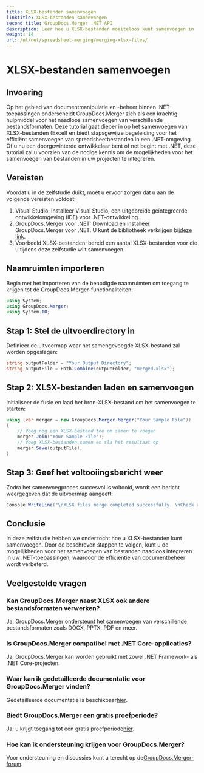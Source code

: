 ```yaml
---
title: XLSX-bestanden samenvoegen
linktitle: XLSX-bestanden samenvoegen
second_title: GroupDocs.Merger .NET API
description: Leer hoe u XLSX-bestanden moeiteloos kunt samenvoegen in .NET met behulp van GroupDocs.Merger. Volg deze stapsgewijze zelfstudie voor naadloos documentbeheer.
weight: 14
url: /nl/net/spreadsheet-merging/merging-xlsx-files/
---
```


# XLSX-bestanden samenvoegen

## Invoering
Op het gebied van documentmanipulatie en -beheer binnen .NET-toepassingen onderscheidt GroupDocs.Merger zich als een krachtig hulpmiddel voor het naadloos samenvoegen van verschillende bestandsformaten. Deze tutorial gaat dieper in op het samenvoegen van XLSX-bestanden (Excel) en biedt stapsgewijze begeleiding voor het efficiënt samenvoegen van spreadsheetbestanden in een .NET-omgeving. Of u nu een doorgewinterde ontwikkelaar bent of net begint met .NET, deze tutorial zal u voorzien van de nodige kennis om de mogelijkheden voor het samenvoegen van bestanden in uw projecten te integreren.
## Vereisten
Voordat u in de zelfstudie duikt, moet u ervoor zorgen dat u aan de volgende vereisten voldoet:
1. Visual Studio: Installeer Visual Studio, een uitgebreide geïntegreerde ontwikkelomgeving (IDE) voor .NET-ontwikkeling.
2. GroupDocs.Merger voor .NET: Download en installeer GroupDocs.Merger voor .NET. U kunt de bibliotheek verkrijgen bij[deze link](https://releases.groupdocs.com/merger/net/).
3. Voorbeeld XLSX-bestanden: bereid een aantal XLSX-bestanden voor die u tijdens deze zelfstudie wilt samenvoegen.

## Naamruimten importeren
Begin met het importeren van de benodigde naamruimten om toegang te krijgen tot de GroupDocs.Merger-functionaliteiten:
```csharp
using System; 
using GroupDocs.Merger;
using System.IO;
```
## Stap 1: Stel de uitvoerdirectory in
Definieer de uitvoermap waar het samengevoegde XLSX-bestand zal worden opgeslagen:
```csharp
string outputFolder = "Your Output Directory";
string outputFile = Path.Combine(outputFolder, "merged.xlsx");
```
## Stap 2: XLSX-bestanden laden en samenvoegen
Initialiseer de fusie en laad het bron-XLSX-bestand om het samenvoegen te starten:
```csharp
using (var merger = new GroupDocs.Merger.Merger("Your Sample File"))
{
    // Voeg nog een XLSX-bestand toe om samen te voegen
    merger.Join("Your Sample File");
    // Voeg XLSX-bestanden samen en sla het resultaat op
    merger.Save(outputFile);
}
```
## Stap 3: Geef het voltooiingsbericht weer
Zodra het samenvoegproces succesvol is voltooid, wordt een bericht weergegeven dat de uitvoermap aangeeft:
```csharp
Console.WriteLine("\nXLSX files merge completed successfully. \nCheck output in {0}", outputFolder);
```

## Conclusie
In deze zelfstudie hebben we onderzocht hoe u XLSX-bestanden kunt samenvoegen. Door de beschreven stappen te volgen, kunt u de mogelijkheden voor het samenvoegen van bestanden naadloos integreren in uw .NET-toepassingen, waardoor de efficiëntie van documentbeheer wordt verbeterd.

## Veelgestelde vragen
### Kan GroupDocs.Merger naast XLSX ook andere bestandsformaten verwerken?
Ja, GroupDocs.Merger ondersteunt het samenvoegen van verschillende bestandsformaten zoals DOCX, PPTX, PDF en meer.
### Is GroupDocs.Merger compatibel met .NET Core-applicaties?
Ja, GroupDocs.Merger kan worden gebruikt met zowel .NET Framework- als .NET Core-projecten.
### Waar kan ik gedetailleerde documentatie voor GroupDocs.Merger vinden?
 Gedetailleerde documentatie is beschikbaar[hier](https://tutorials.groupdocs.com/merger/net/).
### Biedt GroupDocs.Merger een gratis proefperiode?
 Ja, u krijgt toegang tot een gratis proefperiode[hier](https://releases.groupdocs.com/).
### Hoe kan ik ondersteuning krijgen voor GroupDocs.Merger?
 Voor ondersteuning en discussies kunt u terecht op de[GroupDocs.Merger-forum](https://forum.groupdocs.com/c/merger/32).